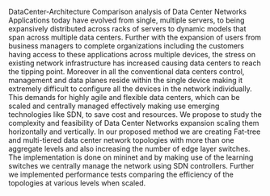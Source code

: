 DataCenter-Architecture
Comparison analysis of Data Center Networks
Applications today have evolved from single, multiple servers, to being expansively distributed across racks of servers to dynamic models that span across multiple data centers.
Further with the expansion of users from business managers to complete organizations including the customers having access to these applications across multiple devices, 
the stress on existing network infrastructure has increased causing data centers to reach the tipping point. Moreover in all the conventional data centers control, 
management and data planes reside within the single device making it extremely difficult to configure all the devices in the network individually. 
This demands for highly agile and flexible data centers, which can be scaled and centrally managed effectively making use emerging technologies like SDN, to save cost and resources. 
We propose to study the complexity and feasibility of Data Center Networks expansion scaling them horizontally and vertically. In our proposed method we are creating Fat-tree and multi-tiered data center network 
topologies with more than one aggregate levels and also increasing the number of edge layer switches. The implementation is done on mininet and by making use of the learning switches we centrally manage the network using SDN controllers.
Further we implemented performance tests comparing the efficiency of the topologies at various levels when scaled.
